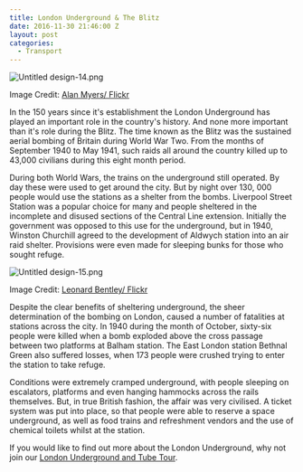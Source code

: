 ```yaml
---
title: London Underground & The Blitz
date: 2016-11-30 21:46:00 Z
layout: post
categories:
  - Transport
---
```


![Untitled design-14.png](/uploads/Untitled%20design-14.png)

Image Credit: [Alan Myers/ Flickr](https://www.flickr.com/photos/myeral/2702721953/in/photolist-57Qa5n-2frL6t-duDv3P-9A2Ycb-gXnfgZ-abHMKY-bijaCM-nFsmg2-axQk81-nYQeUF-abT66y-7UqGkG-iZfqju-s7GemK-gXnfdn-ayzXgK-atwxPP-2xTsv-8aQBo4-gUnu-oHHpH5-9zZ2rg-iWA6FY-oYaPj5-kLynaa-abzZ8W-s3qbLR-pw2osv-8aQBng-b7LsqP-drDJHZ-9RCQhw-q25d4s-ok8nGc-huMZK-abqsEA-qFDBcv-pB5qmX-eCXeM2-nLv7k6-BtcWbK-8xzgLL-qFBYcn-jsxPjx-8XkhBk-huN3P-8EoYq6-6LHjZn-dQMi9N-eD4r5o/)

In the 150 years since it's establishment the London Underground has played an important role in the country's history. And none more important than it's role during the Blitz. The time known as the Blitz was the sustained aerial bombing of Britain during World War Two. From the months of September 1940 to May 1941, such raids all around the country killed up to 43,000 civilians during this eight month period.

During both World Wars, the trains on the underground still operated. By day these were used to get around the city. But by night over 130, 000 people would use the stations as a shelter from the bombs. Liverpool Street Station was a popular choice for many and people sheltered in the incomplete and disused sections of the Central Line extension. Initially the government was opposed to this use for the underground, but in 1940, Winston Churchill agreed to the development of Aldwych station into an air raid shelter. Provisions were even made for sleeping bunks for those who sought refuge.

![Untitled design-15.png](/uploads/Untitled%20design-15.png)

Image Credit: [Leonard Bentley/ Flickr](https://www.flickr.com/photos/31363949@N02/14229976535/in/photolist-nFsmg2-axQk81-nYQeUF-abT66y-7UqGkG-iZfqju-s7GemK-gXnfdn-ayzXgK-atwxPP-2xTsv-8aQBo4-gUnu-oHHpH5-9zZ2rg-iWA6FY-oYaPj5-kLynaa-abzZ8W-s3qbLR-pw2osv-8aQBng-b7LsqP-drDJHZ-9RCQhw-q25d4s-ok8nGc-huMZK-abqsEA-qFDBcv-pB5qmX-eCXeM2-nLv7k6-BtcWbK-8xzgLL-qFBYcn-jsxPjx-8XkhBk-huN3P-8EoYq6-6LHjZn-dQMi9N-eD4r5o-6LHiMM-8Es8XC-6LHisM-9zYZvc-qVMg6C-9zYYHg-fM2GF)

Despite the clear benefits of sheltering underground, the sheer determination of the bombing on London, caused a number of fatalities at stations across the city. In 1940 during the month of October, sixty-six people were killed when a bomb exploded above the cross passage between two platforms at Balham station. The East London station Bethnal Green also suffered losses, when 173 people were crushed trying to enter the station to take refuge.

Conditions were extremely cramped underground, with people sleeping on escalators, platforms and even hanging hammocks across the rails themselves. But, in true British fashion, the affair was very civilised.  A ticket system was put into place, so that people were able to reserve a space underground, as well as food trains and refreshment vendors and the use of chemical toilets whilst at the station.

If you would like to find out more about the London Underground, why not join our [London Underground and Tube Tour](https://www.insiderlondon.com/london/educational-tours/london-underground-and-tube-tour/).
